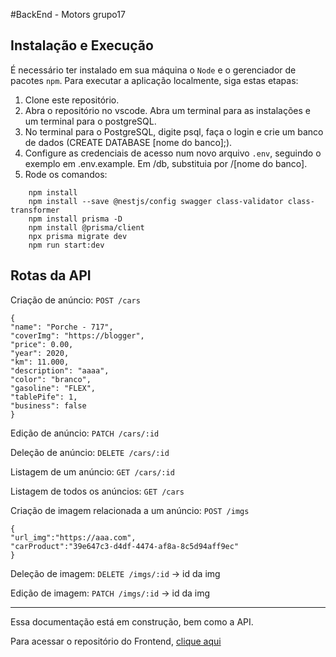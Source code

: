 #BackEnd - Motors grupo17

## Instalação e Execução

É necessário ter instalado em sua máquina o `Node` e o gerenciador de pacotes `npm`.
Para executar a aplicação localmente, siga estas etapas:

1. Clone este repositório.
2. Abra o repositório no vscode. Abra um terminal para as instalações e um terminal para o postgreSQL.
3. No terminal para o PostgreSQL, digite psql, faça o login e crie um banco de dados (CREATE DATABASE [nome do banco];).
4. Configure as credenciais de acesso num novo arquivo `.env`, seguindo o exemplo em .env.example. Em /db, substituia por /[nome do banco].
5. Rode os comandos:

```
    npm install
    npm install --save @nestjs/config swagger class-validator class-transformer
    npm install prisma -D
    npm install @prisma/client
    npx prisma migrate dev
    npm run start:dev
```

## Rotas da API

Criação de anúncio: `POST /cars`

```
{
"name": "Porche - 717",
"coverImg": "https://blogger",
"price": 0.00,
"year": 2020,
"km": 11.000,
"description": "aaaa",
"color": "branco",
"gasoline": "FLEX",
"tablePife": 1,
"business": false
}
```

Edição de anúncio: `PATCH /cars/:id`

Deleção de anúncio: `DELETE /cars/:id`

Listagem de um anúncio: `GET /cars/:id`

Listagem de todos os anúncios: `GET /cars`

Criação de imagem relacionada a um anúncio: `POST /imgs`

```
{
"url_img":"https://aaa.com",
"carProduct":"39e647c3-d4df-4474-af8a-8c5d94aff9ec"
}
```

Deleção de imagem: `DELETE /imgs/:id` -> id da img

Edição de imagem: `PATCH /imgs/:id` -> id da img

---

Essa documentação está em construção, bem como a API.

Para acessar o repositório do Frontend, <a href="https://github.com/motors-shop-kenzie/motors-shop-FrontEnd" target="_blank">clique aqui</a>
